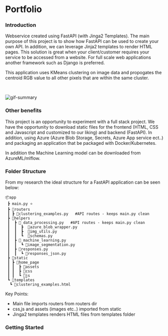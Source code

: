 # Portfolio

### Introduction
Webservice created using FastAPI (with Jinga2 Templates). The main purpose of this project is to show how FastAPI can be used to create your own API. In addition, we can leverage Jinja2 templates to render HTML pages. This solution is great when your client/customer requires your service to be accessed from a website. For full scale web applications another framework such as Django is preferred. 

This application uses KMeans clustering on image data and propogates the centroid RGB value to all other pixels that are within the same cluster.

<br>

![gif-summary](https://github.com/VirajVaitha123/portfolio/blob/app/images_gifs/Animation.gif)
<br>

### Other benefits

This project is an opportunity to experiment with a full stack project. We have the opportunity to download static files for the frontend (HTML, CSS and Javascript and customized to our liking) and backend (FastAPI). In addition, using Azure (Azure Blob Storage, Secrets, Azure App service ect..) and packaging an application that be packaged with Docker/Kubernetes. 

In addition the Machine Learning model can be downloaded from AzureML/mlflow.

### Folder Structure

From my research the ideal structure for a FastAPI application can be seen below:
```
📦app
 ┣ main.py ⭐
 ┣ 📂routers 
 ┃ ┣ 📜clustering_examples.py   #API routes - keeps main.py clean
 ┣ 📂helpers
 ┃  ┣ 📂 data_processing.py   #API routes - keeps main.py clean
 ┃  ┃  ┣  📜azure_blob_wrapper.py
 ┃  ┃  ┣  📜img_utils.py
 ┃  ┃  ┗  📜schemas.py
 ┃  ┣ 📂 machine_learning.py
 ┃  ┃  ┗ 📜image_segmentation.py
 ┃  ┣ 📂responses.py
 ┃  ┃  ┗ 📜responses_json.py
 ┣ 📂static
 ┃ ┣ 📂home_page
 ┃ ┃  ┣ 📂assets
 ┃ ┃  ┣ 📂css
 ┃ ┃  ┗ 📂js
 ┗ 📂templates
  ┗ 📜clustering_examples.html
```
Key Points:
- Main file imports routers from routers dir
- css,js and assets (images etc..) imported from static
- Jinga2 templates renders HTML files from templates folder


### Getting Started



```

```
